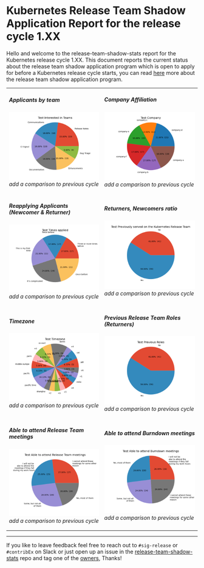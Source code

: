 # Kubernetes Release Team Shadow Application Report for the release cycle 1.XX

Hello and welcome to the release-team-shadow-stats report for the Kubernetes release cycle 1.XX. This document reports the current status about the release team shadow application program which is open to apply for before a Kubernetes release cycle starts, you can read [here](https://github.com/kubernetes/sig-release/tree/master/release-team) more about the release team shadow application program.

<table>
<tr><td> 

##### Applicants by team
![Applicants by team](../plots/test-interested-in-teams.png)
_add a comparison to previous cycle_
</td><td>

##### Company Affiliation
![Affiliation / Company](../plots/test-company.png)
_add a comparison to previous cycle_
</td></tr><tr><td> 

##### Reapplying Applicants (Newcomer & Returner)
![Reapplying newcomers](../plots/test-times-applied.png)
_add a comparison to previous cycle_
</td><td>

##### Returners, Newcomers ratio
![Returners, Newcomers](../plots/test-previously-served-on-the-kubernetes-release-team.png)
_add a comparison to previous cycle_
</td></tr><tr><td> 

##### Timezone
![Applicants by team](../plots/test-timezone.png)
_add a comparison to previous cycle_
</td><td>

##### Previous Release Team Roles (Returners)
![TBD: Previous Returner Roles](../plots/test-previous-roles.png)
_add a comparison to previous cycle_
</td></tr><tr><td> 

##### Able to attend Release Team meetings
![TBD: Newcomers re-applications](../plots/test-able-to-attend-release-team-meetings.png)
_add a comparison to previous cycle_
</td><td>

##### Able to attend Burndown meetings
![TBD: Previous Returner Roles](../plots/test-able-to-attend-burndown-meetings.png)
_add a comparison to previous cycle_
</td></tr><tr>
</table>

---

If you like to leave feedback feel free to reach out to `#sig-release` or `#contribEx` on Slack or just open up an issue in the [release-team-shadow-stats](https://github.com/kubernetes-sigs/release-team-shadow-stats) repo and tag one of the [owners](https://github.com/kubernetes-sigs/release-team-shadow-stats/blob/main/OWNERS), Thanks!
